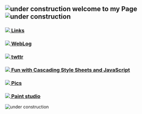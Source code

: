 ## ![under construction](https://web.archive.org/web/20091026221833/http://geocities.com/supremefan/background/construction.gif) welcome to my Page ![under construction](https://web.archive.org/web/20091026221833/http://geocities.com/supremefan/background/construction.gif)

### [![](https://web.archive.org/web/20091027100730/http://www.geocities.com/JSNLinks/gifs/Links.gif) Links](https://popovich.io/)

### [![](https://web.archive.org/web/20090829130144/http://geocities.com/bbalesgeo/myweblog.gif) WebLog](https://popovich.io/blog/)

### [![](https://web.archive.org/web/20091021201406/http://www.geocities.com/lostdeepakpithwa/cellphone.gif) twttr](https://twitter.com/mpopv)

### [![](https://web.archive.org/web/20091026140352/http://uk.geocities.com/theanimatrixsite/code.gif) Fun with Cascading Style Sheets and JavaScript](https://codepen.io/mattpopovich)

### [![](https://web.archive.org/web/20090829022553/http://geocities.com/phoda2000/camera.gif) Pics](https://unsplash.com/@mattpopovich)

### [![](https://web.archive.org/web/20090807021539/http://www.geocities.com/chanita_nix/woman_paint_sunset_sm_nwm.gif) Paint studio](https://www.instagram.com/mattpopovichart/)

![under construction](https://web.archive.org/web/20091026201427/http://au.geocities.com/queens_park_ipswich/construction.gif)
